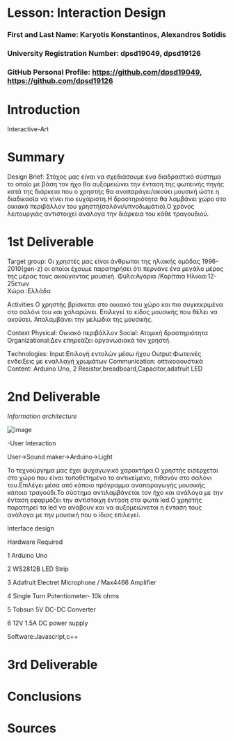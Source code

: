 # Lesson: Interaction Design

### First and Last Name: Karyotis Konstantinos, Alexandros Sotidis
### University Registration Number: dpsd19049, dpsd19126 
### GitHub Personal Profile: https://github.com/dpsd19049, https://github.com/dpsd19126

# Introduction
Interactive-Art
# Summary
Design Brief:
Στόχος μας είναι να σχεδιάσουμε ένα διαδραστικό σύστημα το οποίο με βάση τον ήχο θα αυξομειώνει την ένταση της φωτεινής πηγής κατά της διάρκεια που ο χρηστής θα αναπαράγει/ακούει μουσική ώστε η διαδικασία να γίνει πιο ευχάριστη.Η δραστηριότητα θα λαμβάνει χώρο στο οικιακό περιβάλλον του χρηστή(σαλόνι/υπνοδωμάτιο).Ο χρόνος λειτουργιάς αντιστοιχεί ανάλογα την διάρκεια του κάθε τραγουδιού.


# 1st Deliverable

Target group:
	Οι χρηστές μας είναι άνθρωποι της ηλιακής ομάδας 1996-2010(gen-z) οι οποίοι έχουμε παρατηρήσει ότι περνάνε ένα μεγάλο μέρος της μέρας τους ακούγοντας μουσική.
  Φύλο:Αγόρια /Κορίτσια
	Ηλικια:12-25ετων	
	Χώρα :Ελλάδα

Activities 
	Ο χρηστής βρίσκεται στο οικιακό του χώρο και πιο συγκεκριμένα στο σαλόνι του και χαλαρώνει. 
	Επιλεγεί το είδος μουσικής που θέλει να ακούσει.
	Απολαμβάνει την μελώδια της μουσικής.

Context
	Physical: Οικιακό περιβάλλον 
	Social: Ατομική δραστηριότητα 
	Organizational:Δεν επηρεάζει οργανωσιακά τον χρηστή.


Τechnologies: 
	Input:Επιλογή εντολών μέσω ήχου
	Output:Φωτεινές ενδείξεις με εναλλαγή χρωμάτων
	Communication: οπτικοαουστικά 
	Content: Arduino Uno, 2 Resistor,breadboard,Capacitor,adafruit LED 



# 2nd Deliverable
*Information architecture*


![image](https://user-images.githubusercontent.com/100956044/167307330-6e792521-4f9f-4073-b716-3a79a0834279.png)




-User Interaction

User->Sound maker->Arduino->Light


Το τεχνούργημα μας έχει ψυχαγωγικό χαρακτήρα.Ο χρηστής εισέρχεται στο χώρο που είναι τοποθετημένο το αντικείμενο, πιθανόν στο σαλόνι του.Επιλέγει μέσα από κάποιο πρόγραμμα αναπαραγωγής μουσικής κάποιο τραγούδι.Το σύστημα αντιλαμβάνεται τον ήχο και ανάλογα με την ένταση εφαρμόζει την αντίστοιχη ένταση στα φωτά led.Ο χρηστής παρατηρεί τα led να ανάβουν και να αυξομειώνεται η ένταση τους ανάλογα με την μουσική που ο ίδιος επιλεγεί.



Interface design


Hardware Required

1       Arduino Uno	

2	WS2812B LED Strip

3       Adafruit Electret Microphone / Max4466 Amplifier

4       Single Turn Potentiometer- 10k ohms

5       Tobsun 5V DC-DC Converter

6       12V 1.5A DC power supply	
	
	

Software:Javascript,c++



# 3rd Deliverable 


# Conclusions


# Sources
